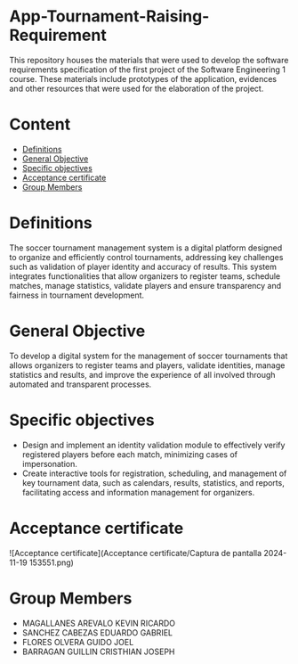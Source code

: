 # App-Tournament-Raising-Requirement
This repository houses the materials that were used to develop the software requirements specification of the first project of the Software Engineering 1 course. These materials include prototypes of the application, evidences and other resources that were used for the elaboration of the project.
# Content
- [Definitions](#Definitions)
- [General Objective](#General-Objetive)
- [Specific objectives](#Specific-objectives)
- [Acceptance certificate](#Acceptance-certificate)
- [Group Members](#Group-Members)
# Definitions
The soccer tournament management system is a digital platform designed to organize and efficiently control tournaments, addressing key challenges such as validation of player identity and accuracy of results. This system integrates functionalities that allow organizers to register teams, schedule matches, manage statistics, validate players and ensure transparency and fairness in tournament development.
# General Objective
To develop a digital system for the management of soccer tournaments that allows organizers to register teams and players, validate identities, manage statistics and results, and improve the experience of all involved through automated and transparent processes.
# Specific objectives
- Design and implement an identity validation module to effectively verify registered players before each match, minimizing cases of impersonation.
- Create interactive tools for registration, scheduling, and management of key tournament data, such as calendars, results, statistics, and reports, facilitating access and information management for organizers.
# Acceptance certificate
![Acceptance certificate](Acceptance certificate/Captura de pantalla 2024-11-19 153551.png)
# Group Members
- MAGALLANES AREVALO KEVIN RICARDO
- SANCHEZ CABEZAS EDUARDO GABRIEL
- FLORES OLVERA GUIDO JOEL
- BARRAGAN GUILLIN CRISTHIAN JOSEPH
